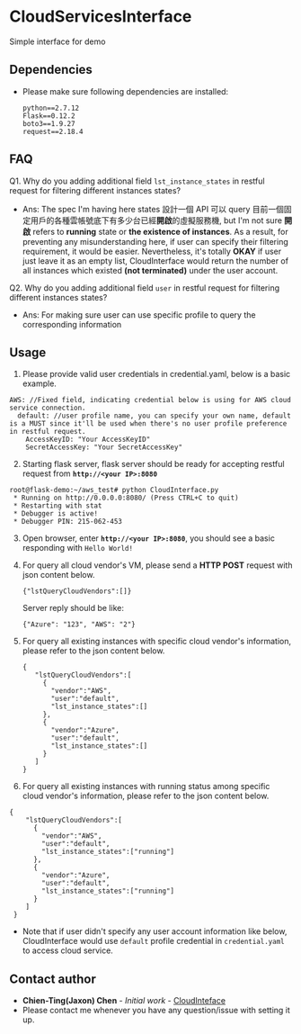 # CloudServicesInterface
Simple interface for demo

## Dependencies

* Please make sure following dependencies are installed:
  ```
  python==2.7.12
  Flask==0.12.2
  boto3==1.9.27
  request==2.18.4
  ```
## FAQ

Q1. Why do you adding additional field `lst_instance_states` in restful request for filtering different instances states?
* Ans: The spec I'm having here states 設計一個 API 可以  query 目前一個固定用戶的各種雲帳號底下有多少台已經**開啟**的虛擬服務機, but I'm not sure **開啟** refers to **running** state or **the existence of instances**. As a result, for preventing any misunderstanding here, if user can specify their filtering requirement, it would be easier. Nevertheless, it's totally **OKAY** if user just leave it as an empty list, CloudInterface would return the number of all instances which existed **(not terminated)** under the user account.

Q2. Why do you adding additional field `user` in restful request for filtering different instances states?
* Ans: For making sure user can use specific profile to query the corresponding information

## Usage

1. Please provide valid user credentials in credential.yaml, below is a basic example.

```
AWS: //Fixed field, indicating credential below is using for AWS cloud service connection.
  default: //user profile name, you can specify your own name, default is a MUST since it'll be used when there's no user profile preference in restful request.
    AccessKeyID: "Your AccessKeyID"
    SecretAccessKey: "Your SecretAccessKey"
```

2. Starting flask server, flask server should be ready for accepting restful request from **`http://<your IP>:8080`**
  
```
root@flask-demo:~/aws_test# python CloudInterface.py
 * Running on http://0.0.0.0:8080/ (Press CTRL+C to quit)
 * Restarting with stat
 * Debugger is active!
 * Debugger PIN: 215-062-453
```

3. Open browser, enter **`http://<your IP>:8080`**, you should see a basic responding with `Hello World!`

4. For query all cloud vendor's VM, please send a **HTTP POST** request with json content below.
   ```
   {"lstQueryCloudVendors":[]}
   ```  
   Server reply should be like:
   ```
   {"Azure": "123", "AWS": "2"}
   ```

5. For query all existing instances with specific cloud vendor's information, please refer to the json content below.
   ```
   {
      "lstQueryCloudVendors":[
        {
          "vendor":"AWS",
          "user":"default",
          "lst_instance_states":[]
        },
        {
          "vendor":"Azure",
          "user":"default",
          "lst_instance_states":[]
        }
      ]
   }
   ```

6. For query all existing instances with running status among specific cloud vendor's information, please refer to the json content below.

  ```
  {
      "lstQueryCloudVendors":[
        {
          "vendor":"AWS",
          "user":"default",
          "lst_instance_states":["running"]
        },
        {
          "vendor":"Azure",
          "user":"default",
          "lst_instance_states":["running"]
        }
      ]
   }
  ```

  * Note that if user didn't specify any user account information like below, CloudInterface would use `default` profile credential in `credential.yaml` to access cloud service.

## Contact author

* **Chien-Ting(Jaxon) Chen** - *Initial work* - [CloudInteface](https://github.com/chientingchen/CloudServicesInterface)
* Please contact me whenever you have any question/issue with setting it up.

 

